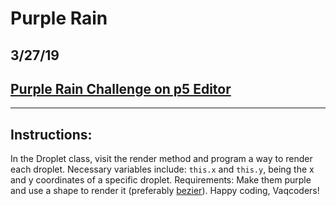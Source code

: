 # Purple Rain
3/27/19
---
## [Purple Rain Challenge on p5 Editor](https://editor.p5js.org/EthanThatOneKid/sketches/gJS-HrqNd)
---
## Instructions:
In the Droplet class, visit the render method and program a way to render each droplet. Necessary variables include: `this.x` and `this.y`, being the x and y coordinates of a specific droplet. Requirements: Make them purple and use a shape to render it (preferably [bezier](https://p5js.org/reference/#/p5/bezier)). Happy coding, Vaqcoders!
